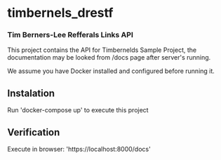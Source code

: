 # timbernels_drestf
### Tim Berners-Lee Refferals Links API 

This project contains the API for Timbernelds Sample Project, the documentation may be looked from /docs page after server's running.

We assume you have Docker installed and configured before running it.

## Instalation
Run 'docker-compose up' to execute this project

## Verification
Execute in browser: 'https://localhost:8000/docs'